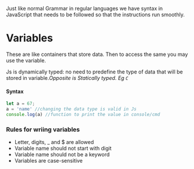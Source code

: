 Just like normal Grammar in regular languages we have syntax in JavaScript that needs to be followed so that the instructions run smoothly.
# Variables

These are like containers that store data. Then to access the same you may use the variable.

Js is dynamically typed: no need to predefine the type of data that will be stored in variable.*Opposite is Statically typed. Eg `C`*

#### Syntax

```javascript
let a = 67;
a = 'name' //changing the data type is valid in Js
console.log(a) //function to print the value in console/cmd
```

### Rules for wriing variables

- Letter, digits, _ and $ are allowed
- Variable name should not start with digit
- Variable name should not be a keyword
- Variables are case-sensitive

